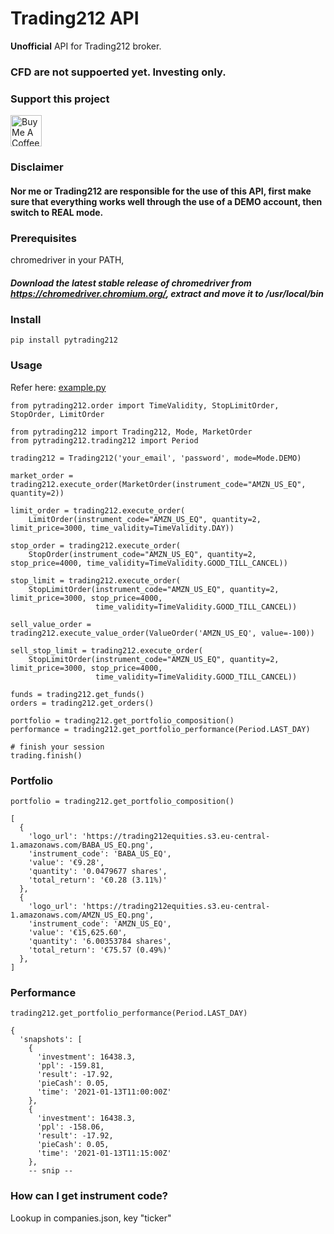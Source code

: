 # Trading212 API
**Unofficial** API for Trading212 broker. 
### CFD are not suppoerted yet. Investing only.
### Support this project
<a href="https://www.buymeacoffee.com/hellambro" target="_blank"><img src="https://cdn.buymeacoffee.com/buttons/v2/default-blue.png" alt="Buy Me A Coffee" height="50" ></a>

### Disclaimer
#### Nor me or Trading212 are responsible for the use of this API, first make sure that everything works well through the use of a **DEMO** account, then switch to **REAL** mode.
### Prerequisites
chromedriver in your PATH,
##### Download the latest stable release of chromedriver from https://chromedriver.chromium.org/, extract and move it to /usr/local/bin

### Install
````
pip install pytrading212
````
### Usage

Refer here: [example.py](https://github.com/HellAmbro/Trading212API/blob/master/example.py)
````
from pytrading212.order import TimeValidity, StopLimitOrder, StopOrder, LimitOrder

from pytrading212 import Trading212, Mode, MarketOrder
from pytrading212.trading212 import Period

trading212 = Trading212('your_email', 'password', mode=Mode.DEMO)

market_order = trading212.execute_order(MarketOrder(instrument_code="AMZN_US_EQ", quantity=2))

limit_order = trading212.execute_order(
    LimitOrder(instrument_code="AMZN_US_EQ", quantity=2, limit_price=3000, time_validity=TimeValidity.DAY))

stop_order = trading212.execute_order(
    StopOrder(instrument_code="AMZN_US_EQ", quantity=2, stop_price=4000, time_validity=TimeValidity.GOOD_TILL_CANCEL))

stop_limit = trading212.execute_order(
    StopLimitOrder(instrument_code="AMZN_US_EQ", quantity=2, limit_price=3000, stop_price=4000,
                   time_validity=TimeValidity.GOOD_TILL_CANCEL))

sell_value_order = trading212.execute_value_order(ValueOrder('AMZN_US_EQ', value=-100))

sell_stop_limit = trading212.execute_order(
    StopLimitOrder(instrument_code="AMZN_US_EQ", quantity=2, limit_price=3000, stop_price=4000,
                   time_validity=TimeValidity.GOOD_TILL_CANCEL))

funds = trading212.get_funds()
orders = trading212.get_orders()

portfolio = trading212.get_portfolio_composition()
performance = trading212.get_portfolio_performance(Period.LAST_DAY)

# finish your session
trading.finish()
````

### Portfolio
````
portfolio = trading212.get_portfolio_composition()
````
````
[
  {
    'logo_url': 'https://trading212equities.s3.eu-central-1.amazonaws.com/BABA_US_EQ.png',
    'instrument_code': 'BABA_US_EQ',
    'value': '€9.28',
    'quantity': '0.0479677 shares',
    'total_return': '€0.28 (3.11%)'
  },
  {
    'logo_url': 'https://trading212equities.s3.eu-central-1.amazonaws.com/AMZN_US_EQ.png',
    'instrument_code': 'AMZN_US_EQ',
    'value': '€15,625.60',
    'quantity': '6.00353784 shares',
    'total_return': '€75.57 (0.49%)'
  },
]
````
### Performance
````
trading212.get_portfolio_performance(Period.LAST_DAY)
````
````
{
  'snapshots': [
    {
      'investment': 16438.3,
      'ppl': -159.81,
      'result': -17.92,
      'pieCash': 0.05,
      'time': '2021-01-13T11:00:00Z'
    },
    {
      'investment': 16438.3,
      'ppl': -158.06,
      'result': -17.92,
      'pieCash': 0.05,
      'time': '2021-01-13T11:15:00Z'
    },
    -- snip --
````
### How can I get instrument code?
Lookup in companies.json, key "ticker"

